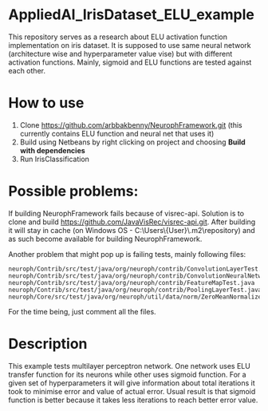 # AppliedAI_IrisDataset_ELU_example

This repository serves as a research about ELU activation function implementation on iris dataset. It is supposed to use same neural network (architecture wise and hyperparameter value vise) but with different activation functions. Mainly, sigmoid and ELU functions are tested against each other.

# How to use

1. Clone https://github.com/arbbakbenny/NeurophFramework.git (this currently contains ELU function and neural net that uses it)
2. Build using Netbeans by right clicking on project and choosing **Build with dependencies**
3. Run IrisClassification

# Possible problems:
If building NeurophFramework fails because of visrec-api. Solution is to clone and build https://github.com/JavaVisRec/visrec-api.git. After building it will stay in cache (on Windows OS - C:\Users\\{User}\\.m2\repository) and as such become available for building NeurophFramework.

Another problem that might pop up is failing tests, mainly following files:
```
neuroph/Contrib/src/test/java/org/neuroph/contrib/ConvolutionLayerTest.java
neuroph/Contrib/src/test/java/org/neuroph/contrib/ConvolutionNeuralNetworkTest.java
neuroph/Contrib/src/test/java/org/neuroph/contrib/FeatureMapTest.java
neuroph/Contrib/src/test/java/org/neuroph/contrib/PoolingLayerTest.java
neuroph/Core/src/test/java/org/neuroph/util/data/norm/ZeroMeanNormalizerTest.java
```
For the time being, just comment all the files.

# Description
This example tests multilayer perceptron network. One network uses ELU transfer function for its neurons while other uses sigmoid function. For a given set of hyperparameters it will give information about total iterations it took to minimise error and value of actual error. Usual result is that sigmoid function is better because it takes less iterations to reach better error value.
